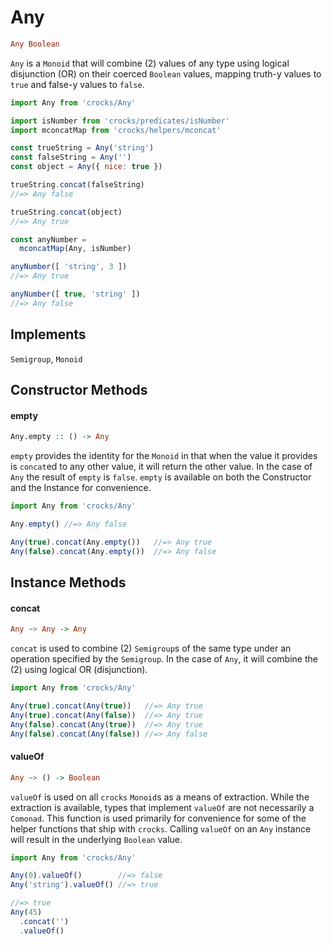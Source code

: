 # Any

```haskell
Any Boolean
```

`Any` is a `Monoid` that will combine (2) values of any type using logical
disjunction (OR) on their coerced `Boolean` values, mapping truth-y values to
`true` and false-y values to `false`.

```javascript
import Any from 'crocks/Any'

import isNumber from 'crocks/predicates/isNumber'
import mconcatMap from 'crocks/helpers/mconcat'

const trueString = Any('string')
const falseString = Any('')
const object = Any({ nice: true })

trueString.concat(falseString)
//=> Any false

trueString.concat(object)
//=> Any true

const anyNumber =
  mconcatMap(Any, isNumber)

anyNumber([ 'string', 3 ])
//=> Any true

anyNumber([ true, 'string' ])
//=> Any false
```

## Implements

`Semigroup`, `Monoid`

## Constructor Methods

#### empty

```haskell
Any.empty :: () -> Any
```

`empty` provides the identity for the `Monoid` in that when the value it
provides is `concat`ed to any other value, it will return the other value. In
the case of `Any` the result of `empty` is `false`. `empty` is available on both
the Constructor and the Instance for convenience.

```javascript
import Any from 'crocks/Any'

Any.empty() //=> Any false

Any(true).concat(Any.empty())   //=> Any true
Any(false).concat(Any.empty())  //=> Any false
```

## Instance Methods

#### concat

```haskell
Any ~> Any -> Any
```

`concat` is used to combine (2) `Semigroup`s of the same type under an operation
specified by the `Semigroup`. In the case of `Any`, it will combine the (2)
using logical OR (disjunction).

```javascript
import Any from 'crocks/Any'

Any(true).concat(Any(true))   //=> Any true
Any(true).concat(Any(false))  //=> Any true
Any(false).concat(Any(true))  //=> Any true
Any(false).concat(Any(false)) //=> Any false
```

#### valueOf

```haskell
Any ~> () -> Boolean
```

`valueOf` is used on all `crocks` `Monoid`s as a means of extraction. While the
extraction is available, types that implement `valueOf` are not necessarily a
`Comonad`. This function is used primarily for convenience for some of the
helper functions that ship with `crocks`. Calling `valueOf` on an `Any` instance
will result in the underlying `Boolean` value.

```javascript
import Any from 'crocks/Any'

Any(0).valueOf()        //=> false
Any('string').valueOf() //=> true

//=> true
Any(45)
  .concat('')
  .valueOf()
```
